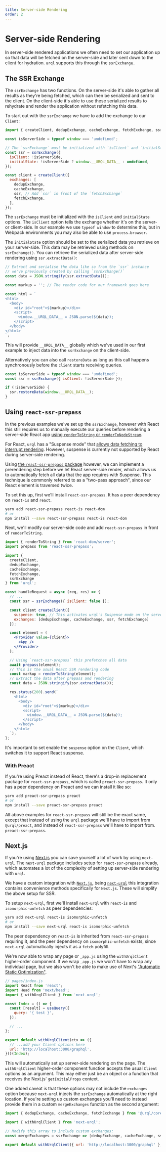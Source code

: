 ```yaml
---
title: Server-side Rendering
order: 2
---
```


# Server-side Rendering

In server-side rendered applications we often need to set our application up so that data will be
fetched on the server-side and later sent down to the client for hydration. `urql` supports this
through the `ssrExchange.`

## The SSR Exchange

The `ssrExchange` has two functions. On the server-side it's able to gather all results as they're
being fetched, which can then be serialized and sent to the client. On the client-side it's able to
use these serialized results to rehydrate and render the application without refetching this data.

To start out with the `ssrExchange` we have to add the exchange to our `Client`:

```js
import { createClient, dedupExchange, cacheExchange, fetchExchange, ssrExchange } from '@urql/core';

const isServerSide = typeof window === 'undefined';

// The `ssrExchange` must be initialized with `isClient` and `initialState`
const ssr = ssrExchange({
  isClient: !isServerSide,
  initialState: !isServerSide ? window.__URQL_DATA__ : undefined,
});

const client = createClient({
  exchanges: [
    dedupExchange,
    cacheExchange,
    ssr, // Add `ssr` in front of the `fetchExchange`
    fetchExchange,
  ],
});
```

The `ssrExchange` must be initialized with the `isClient` and `initialState` options. The `isClient`
option tells the exchange whether it's on the server- or client-side. In our example we use `typeof window` to determine this, but in Webpack environments you may also be able to use `process.browser`.

The `initialState` option should be set to the serialized data you retrieve on your server-side.
This data may be retrieved using methods on `ssrExchange()`. You can retrieve the serialized data
after server-side rendering using `ssr.extractData()`:

```js
// Extract and serialise the data like so from the `ssr` instance
// we've previously created by calling `ssrExchange()`
const data = JSON.stringify(ssr.extractData());

const markup = ''; // The render code for our framework goes here

const html = `
<html>
  <body>
    <div id="root">${markup}</div>
    <script>
      window.__URQL_DATA__ = JSON.parse(${data});
    </script>
  </body>
</html>
`;
```

This will provide `__URQL_DATA__` globally which we've used in our first example to inject data into
the `ssrExchange` on the client-side.

Alternatively you can also call `restoreData` as long as this call happens synchronously before the
`client` starts receiving queries.

```js
const isServerSide = typeof window === 'undefined';
const ssr = ssrExchange({ isClient: !isServerSide });

if (!isServerSide) {
  ssr.restoreData(window.__URQL_DATA__);
}
```

## Using `react-ssr-prepass`

In the previous examples we've set up the `ssrExchange`, however with React this still requires us
to manually execute our queries before rendering a server-side React app [using `renderToString`
or `renderToNodeStream`](https://reactjs.org/docs/react-dom-server.html#rendertostring).

For React, `urql` has a "Suspense mode" that [allows data fetching to interrupt
rendering](https://reactjs.org/docs/concurrent-mode-suspense.html). However, suspense is currently
not supported by React during server-side rendering.

Using [the `react-ssr-prepass` package](https://github.com/FormidableLabs/react-ssr-prepass) however,
we can implement a prerendering step before we let React server-side render, which allows us to
automatically fetch all data that the app requires with Suspense. This technique is commonly
referred to as a "two-pass approach", since our React element is traversed twice.

To set this up, first we'll install `react-ssr-prepass`. It has a peer dependency on `react-is`
and `react`.

```sh
yarn add react-ssr-prepass react-is react-dom
# or
npm install --save react-ssr-prepass react-is react-dom
```

Next, we'll modify our server-side code and add `react-ssr-prepass` in front of `renderToString`.

```jsx
import { renderToString } from 'react-dom/server';
import prepass from 'react-ssr-prepass';

import {
  createClient,
  dedupExchange,
  cacheExchange,
  fetchExchange,
  ssrExchange
} from 'urql';

const handleRequest = async (req, res) => {
  // ...
  const ssr = ssrExchange({ isClient: false });

  const client createClient({
    suspense: true, // This activates urql's Suspense mode on the server-side
    exchanges: [dedupExchange, cacheExchange, ssr, fetchExchange]
  });

  const element = (
    <Provider value={client}>
      <App />
    </Provider>
  );

  // Using `react-ssr-prepass` this prefetches all data
  await prepass(element);
  // This is the usual React SSR rendering code
  const markup = renderToString(element);
  // Extract the data after prepass and rendering
  const data = JSON.stringify(ssr.extractData());

  res.status(200).send(`
    <html>
      <body>
        <div id="root">${markup}</div>
        <script>
          window.__URQL_DATA__ = JSON.parse(${data});
        </script>
      </body>
    </html>
  `);
};
```

It's important to set enable the `suspense` option on the `Client`, which switches it to support
React suspense.

### With Preact

If you're using Preact instead of React, there's a drop-in replacement package for
`react-ssr-prepass`, which is called `preact-ssr-prepass`. It only has a peer dependency on Preact
and we can install it like so:

```sh
yarn add preact-ssr-prepass preact
# or
npm install --save preact-ssr-prepass preact
```

All above examples for `react-ssr-prepass` will still be the exact same, except that instead of
using the `urql` package we'll have to import from `@urql/preact`, and instead of `react-ssr-prepass`
we'll have to import from. `preact-ssr-prepass`.

## Next.js

If you're using [Next.js](https://nextjs.org/) you can save yourself a lot of work by using
`next-urql`. The `next-urql` package includes setup for `react-ssr-prepass` already, which automates
a lot of the complexity of setting up server-side rendering with `urql`.

We have a custom integration with [`Next.js`](https://nextjs.org/), being [`next-urql`](https://github.com/FormidableLabs/next-urql)
this integration contains convenience methods specifically for `Next.js`.
These will simplify the above setup for SSR.

To setup `next-urql`, first we'll install `next-urql` with `react-is` and `isomorphic-unfetch` as
peer dependencies:

```sh
yarn add next-urql react-is isomorphic-unfetch
# or
npm install --save next-urql react-is isomorphic-unfetch
```

The peer dependency on `react-is` is inherited from `react-ssr-prepass` requiring it, and the peer
dependency on `isomorphic-unfetch` exists, since `next-urql` automatically injects it as a `fetch`
polyfill.

We're now able to wrap any page or `_app.js` using the `withUrqlClient` higher-order component. If
we wrap `_app.js` we won't have to wrap any individual page, but we also won't be able to make use
of Next's ["Automatic Static
Optimization"](https://nextjs.org/docs/advanced-features/automatic-static-optimization).

```js
// pages/index.js
import React from 'react';
import Head from 'next/head';
import { withUrqlClient } from 'next-urql';

const Index = () => {
  const [result] = useQuery({
    query: '{ test }',
  });

  // ...
};

export default withUrqlClient(ctx => ({
  // ...add your Client options here
  url: 'http://localhost:3000/graphql',
}))(Index);
```

This will automatically set up server-side rendering on the page. The `withUrqlClient` higher-order
component function accepts the usual `Client` options as an argument. This may either just be an
object or a function that receives the Next.js' `getInitialProps` context.

One added caveat is that these options may not include the `exchanges` option because `next-urql`
injects the `ssrExchange` automatically at the right location. If you're setting up custom exchanges
you'll need to instead provide them in a custom `mergeExchanges` function as the second argument:

```js
import { dedupExchange, cacheExchange, fetchExchange } from '@urql/core';

import { withUrqlClient } from 'next-urql';

// Modify this array to include custom exchanges:
const mergeExchanges = ssrExchange => [dedupExchange, cacheExchange, ssrExchange, fetchExchange];

export default withUrqlClient({ url: 'http://localhost:3000/graphql' }, mergeExchanges)(Index);
```
